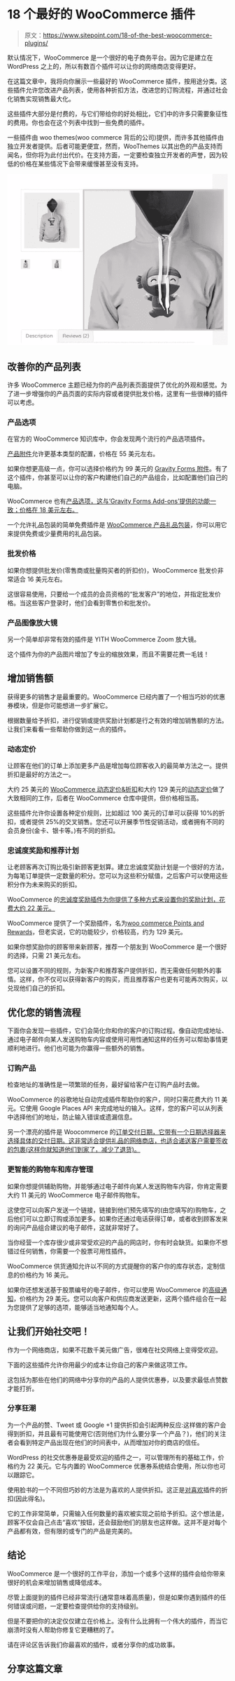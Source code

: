 # 18 个最好的 WooCommerce 插件

> 原文：<https://www.sitepoint.com/18-of-the-best-woocommerce-plugins/>

默认情况下，WooCommerce 是一个很好的电子商务平台。因为它是建立在 WordPress 之上的，所以有数百个插件可以让你的网络商店变得更好。

在这篇文章中，我将向你展示一些最好的 WooCommerce 插件，按用途分类。这些插件允许您改进产品列表，使用各种折扣方法，改进您的订购流程，并通过社会化销售实现销售最大化。

这些插件大部分是付费的，与它们带给你的好处相比，它们中的许多只需要象征性的费用。你也会在这个列表中找到一些免费的插件。

一些插件由 woo themes(woo commerce 背后的公司)提供，而许多其他插件由独立开发者提供。后者可能更便宜，然而，WooThemes 以其出色的产品支持而闻名，但你将为此付出代价。在支持方面，一定要检查独立开发者的声誉，因为较低的价格在某些情况下会带来缓慢甚至没有支持。

![WooThemes](img/8df3bfa6a7436ea4419492c7f999aae7.png)

## 改善你的产品列表

许多 WooCommerce 主题已经为你的产品列表页面提供了优化的外观和感觉。为了进一步增强你的产品页面的实际内容或者提供批发价格，这里有一些很棒的插件可以考虑。

### 产品选项

在官方的 WooCommerce 知识库中，你会发现两个流行的产品选项插件。

[产品附件](http://www.woothemes.com/products/product-add-ons/)允许更基本类型的配置，价格在 55 美元左右。

如果你想更高级一点，你可以选择价格约为 99 美元的 [Gravity Forms 附件](http://www.woothemes.com/products/gravity-forms-add-ons/)。有了这个插件，你甚至可以让你的客户构建他们自己的产品组合，比如配置他们自己的电脑。

WooCommerce 也有[产品选项，这与‘Gravity Forms Add-ons’提供的功能一致；价格在 18 美元左右。](http://codecanyon.net/item/product-options-for-woocommerce-wp-plugin/7973927)

一个允许礼品包装的简单免费插件是 [WooCommerce 产品礼品包装](http://wordpress.org/plugins/woocommerce-product-gift-wrap/)，你可以用它来提供免费或少量费用的礼品包装。

### 批发价格

如果你想提供批发价(零售商或批量购买者的折扣价)，WooCommerce 批发价非常适合 16 美元左右。

这很容易使用，只要给一个成员的会员资格的“批发客户”的地位，并指定批发价格。当这些客户登录时，他们会看到零售价和批发价。

### 产品图像放大镜

另一个简单却非常有效的插件是 YITH WooCommerce Zoom 放大镜。

这个插件为你的产品图片增加了专业的缩放效果，而且不需要花费一毛钱！

## 增加销售额

获得更多的销售才是最重要的。WooCommerce 已经内置了一个相当巧妙的优惠券模块，但是你可能想进一步扩展它。

根据数量给予折扣，进行促销或提供奖励计划都是行之有效的增加销售额的方法。让我们来看看一些帮助你做到这一点的插件。

### 动态定价

让顾客在他们的订单上添加更多产品是增加每位顾客收入的最简单方法之一。提供折扣是最好的方法之一。

大约 25 美元的 [WooCommerce 动态定价&折扣](http://codecanyon.net/item/woocommerce-dynamic-pricing-discounts/7119279)和大约 129 美元的[动态定价](http://www.woothemes.com/products/dynamic-pricing/)做了大致相同的工作，后者在 WooCommerce 仓库中提供，但价格相当高。

这些插件允许你设置各种定价规则，比如超过 100 美元的订单可以获得 10%的折扣，或者提供 25%的交叉销售。您还可以开展季节性促销活动，或者拥有不同的会员身份(金卡、银卡等。)有不同的折扣。

### 忠诚度奖励和推荐计划

让老顾客再次订购比吸引新顾客更划算。建立忠诚度奖励计划是一个很好的方法，为每笔订单提供一定数量的积分。您可以为这些积分赋值，之后客户可以使用这些积分作为未来购买的折扣。

WooCommerce 的[忠诚度奖励插件为你提供了多种方式来设置你的奖励计划，花费大约 22 美元。](http://codecanyon.net/item/loyalty-rewards-for-woocommerce/2588711)

WooCommerce 提供了一个奖励插件，名为[woo commerce Points and Rewards](http://www.woothemes.com/products/woocommerce-points-and-rewards/)，但老实说，它的功能较少，价格较高，约为 129 美元。

如果你想奖励你的顾客带来新顾客，推荐一个朋友到 WooCommerce 是一个很好的选择，只需 21 美元左右。

您可以设置不同的规则，为新客户和推荐客户提供折扣，而无需做任何额外的事情。这样，你不仅可以获得新客户的购买，而且推荐客户也更有可能再次购买，以兑现他们自己的折扣。

## 优化您的销售流程

下面你会发现一些插件，它们会简化你和你的客户的订购过程。像自动完成地址、通过电子邮件向某人发送购物车内容或使用可用性通知这样的任务可以帮助事情更顺利地进行。他们也可能为你赢得一些额外的销售。

### 订购产品

检查地址的准确性是一项繁琐的任务，最好留给客户在订购产品时去做。

WooCommerce 的谷歌地址自动完成插件帮助你的客户，同时只需花费大约 11 美元。它使用 Google Places API 来完成地址的输入。这样，您的客户可以从列表中选择他们的地址，防止输入错误或遗漏信息。

另一个漂亮的插件是 Woocommerce 的[订单交付日期，它带有一个日期选择器来选择具体的交付日期。这非常适合提供礼品的网络商店，也适合递送客户需要签收的包裹(这样你就知道他们到家了，减少了退货)。](http://wordpress.org/plugins/order-delivery-date-for-woocommerce/)

### 更智能的购物车和库存管理

如果你想提供辅助购物，并能够通过电子邮件向某人发送购物车内容，你肯定需要大约 11 美元的 WooCommerce 电子邮件购物车。

这使您可以向客户发送一个链接，链接到他们预先填写的(由您填写的)购物车，之后他们可以立即订购或添加更多。如果你还通过电话获得订单，或者收到顾客发来的询问产品组合建议的电子邮件，这就非常好了。

当你经营一个库存很少或非常受欢迎的产品的网店时，你有时会缺货。如果你不想错过任何销售，你需要一个股票可用性插件。

WooCommerce 供货通知允许以不同的方式提醒你的客户你的库存状态，定制信息的价格约为 16 美元。

如果你还想发送基于股票编号的电子邮件，你可以使用 WooCommerce 的[高级通知](http://www.woothemes.com/products/advanced-notifications/)，价格约为 29 美元。您可以向客户和供应商发送更新，这两个插件组合在一起为您提供了足够的选项，能够适当地通知每个人。

## 让我们开始社交吧！

作为一个网络商店，如果不花数千美元做广告，很难在社交网络上变得受欢迎。

下面的这些插件允许你用最少的成本让你自己的客户来做这项工作。

这包括为那些在他们的网络中分享你的产品的人提供优惠券，以及要求最低点赞数才能打折。

### 分享狂潮

为一个产品的赞、Tweet 或 Google +1 提供折扣会引起两种反应:这样做的客户会得到折扣，并且最有可能使用它(否则他们为什么要分享一个产品？)，他们的关注者会看到特定产品出现在他们的时间表中，从而增加对你的商店的信任。

WordPress 的社交优惠券是最受欢迎的插件之一，可以管理所有的基础工作，价格约为 22 美元。它与内置的 WooCommerce 优惠券系统结合使用，所以你也可以跟踪它。

使用脸书的一个不同但巧妙的方法是为喜欢的人提供折扣。这正是[对喜欢](http://codecanyon.net/item/discount-for-likes-woocommerce-plugin/8147775)插件的折扣(因此得名)。

它的工作非常简单，只需输入任何数量的喜欢被实现之前给予折扣。这个想法是，顾客不仅会自己点击“喜欢”按钮，还会鼓励他们的朋友也这样做。这并不是对每个产品都有效，但有限的或专门的产品是完美的。

## 结论

WooCommerce 是一个很好的工作平台，添加一个或多个这样的插件会给你带来很好的机会来增加销售或降低成本。

尽管上面提到的插件已经非常流行(通常意味着高质量)，但是如果你遇到插件的任何错误或问题，一定要检查提供给你的支持级别。

但是不要把你的决定仅仅建立在价格上。没有什么比拥有一个伟大的插件，而当它崩溃时没有人帮助你修复它更糟糕的了。

请在评论区告诉我们你最喜欢的插件，或者分享你的成功故事。

## 分享这篇文章